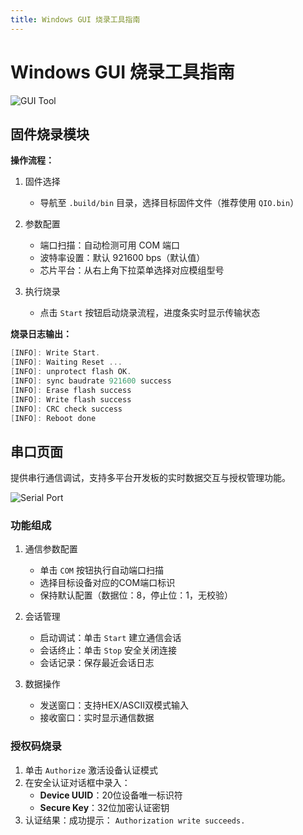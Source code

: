 ```yaml
---
title: Windows GUI 烧录工具指南
---
```


# Windows GUI 烧录工具指南

![GUI Tool](https://images.tuyacn.com/fe-static/docs/img/dc641b75-663b-4341-8d22-56bd9e83a718.png)

## 固件烧录模块

**操作流程：**

1. 固件选择

   - 导航至 `.build/bin` 目录，选择目标固件文件（推荐使用 `QIO.bin`）

2. 参数配置

   - 端口扫描：自动检测可用 COM 端口
   - 波特率设置：默认 921600 bps（默认值）
   - 芯片平台：从右上角下拉菜单选择对应模组型号

3. 执行烧录
   - 点击 `Start` 按钮启动烧录流程，进度条实时显示传输状态

**烧录日志输出：**

```c
[INFO]: Write Start.
[INFO]: Waiting Reset ...
[INFO]: unprotect flash OK.
[INFO]: sync baudrate 921600 success
[INFO]: Erase flash success
[INFO]: Write flash success
[INFO]: CRC check success
[INFO]: Reboot done
```

## 串口页面

提供串行通信调试，支持多平台开发板的实时数据交互与授权管理功能。

![Serial Port](https://images.tuyacn.com/fe-static/docs/img/5f41aab9-b3c4-4ece-abca-122350f7a4e.png)

### 功能组成

1. 通信参数配置

   - 单击 `COM` 按钮执行自动端口扫描
   - 选择目标设备对应的COM端口标识
   - 保持默认配置（数据位：8，停止位：1，无校验）

2. 会话管理

   - 启动调试：单击 `Start` 建立通信会话
   - 会话终止：单击 `Stop` 安全关闭连接
   - 会话记录：保存最近会话日志

3. 数据操作
   - 发送窗口：支持HEX/ASCII双模式输入
   - 接收窗口：实时显示通信数据

### 授权码烧录

1. 单击 `Authorize` 激活设备认证模式
2. 在安全认证对话框中录入：
   - **Device UUID**：20位设备唯一标识符
   - **Secure Key**：32位加密认证密钥
3. 认证结果：成功提示： `Authorization write succeeds.`
